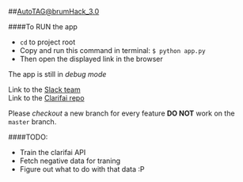 ##AutoTAG@brumHack_3.0  

####To RUN the app   
- `cd` to project root
- Copy and run this command in terminal: `$ python app.py`  
- Then open the displayed link in the browser  

The app is still in *debug mode*

Link to the [Slack team](https://ihackteam.slack.com/messages/autotag/)  
Link to the [Clarifai repo](https://github.com/Clarifai/hackathon)

Please _checkout_ a new branch for every feature **DO NOT**  work on the `master` branch.

####TODO:  
- Train the clarifai API  
- Fetch negative data for traning  
- Figure out what to do with that data :P  
